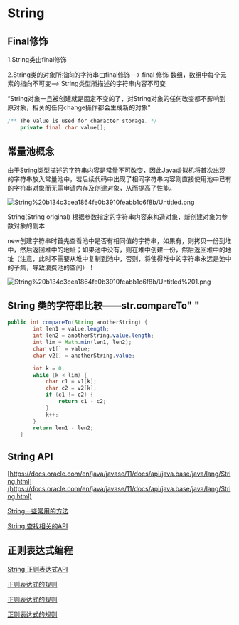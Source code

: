 # String

## Final修饰

1.String类由final修饰

2.String类的对象所指向的字符串由final修饰    —>     final 修饰 数组，数组中每个元素的指向不可变—>  String类型所描述的字符串内容不可变

“String对象一旦被创建就是固定不变的了，对String对象的任何改变都不影响到原对象，相关的任何change操作都会生成新的对象”

```java
/** The value is used for character storage. */
    private final char value[];
```

## 常量池概念

由于String类型描述的字符串内容是常量不可改变，因此Java虚拟机将首次出现的字符串放入常量池中，若后续代码中出现了相同字符串内容则直接使用池中已有的字符串对象而无需申请内存及创建对象，从而提高了性能。

![String%20b134c3cea1864fe0b3910feabb1c6f8b/Untitled.png](String%20b134c3cea1864fe0b3910feabb1c6f8b/Untitled.png)

String(String original)  根据参数指定的字符串内容来构造对象，新创建对象为参数对象的副本

new创建字符串时首先查看池中是否有相同值的字符串，如果有，则拷贝一份到堆中，然后返回堆中的地址；如果池中没有，则在堆中创建一份，然后返回堆中的地址（注意，此时不需要从堆中复制到池中，否则，将使得堆中的字符串永远是池中的子集，导致浪费池的空间）！

![String%20b134c3cea1864fe0b3910feabb1c6f8b/Untitled%201.png](String%20b134c3cea1864fe0b3910feabb1c6f8b/Untitled%201.png)

## String 类的字符串比较——str.compareTo" "

```java
public int compareTo(String anotherString) {
        int len1 = value.length;
        int len2 = anotherString.value.length;
        int lim = Math.min(len1, len2);
        char v1[] = value;
        char v2[] = anotherString.value;

        int k = 0;
        while (k < lim) {
            char c1 = v1[k];
            char c2 = v2[k];
            if (c1 != c2) {
                return c1 - c2;
            }
            k++;
        }
        return len1 - len2;
    }
```

## String API

[https://docs.oracle.com/en/java/javase/11/docs/api/java.base/java/lang/String.html](https://docs.oracle.com/en/java/javase/11/docs/api/java.base/java/lang/String.html)

[String一些常用的方法](String%20b134c3cea1864fe0b3910feabb1c6f8b/String%E4%B8%80%E4%BA%9B%E5%B8%B8%E7%94%A8%E7%9A%84%E6%96%B9%E6%B3%95%204155a7d6be5c44c8b132c00f0dff4f74.csv)

[String 查找相关的API](String%20b134c3cea1864fe0b3910feabb1c6f8b/String%20%E6%9F%A5%E6%89%BE%E7%9B%B8%E5%85%B3%E7%9A%84API%20e88d01cc8b684cf4b3310417ce307230.csv)

## 正则表达式编程

[String 正则表达式API](String%20b134c3cea1864fe0b3910feabb1c6f8b/String%20%E6%AD%A3%E5%88%99%E8%A1%A8%E8%BE%BE%E5%BC%8FAPI%20d792a536579a4445b1b29995b1b9c8c1.csv)

[正则表达式的规则](String%20b134c3cea1864fe0b3910feabb1c6f8b/%E6%AD%A3%E5%88%99%E8%A1%A8%E8%BE%BE%E5%BC%8F%E7%9A%84%E8%A7%84%E5%88%99%201c487ac790af412db4be814b6817d08d.csv)

[正则表达式的规则](String%20b134c3cea1864fe0b3910feabb1c6f8b/%E6%AD%A3%E5%88%99%E8%A1%A8%E8%BE%BE%E5%BC%8F%E7%9A%84%E8%A7%84%E5%88%99%2012ea203d47424b6782c622bcf343d4a6.csv)

[正则表达式的规则](String%20b134c3cea1864fe0b3910feabb1c6f8b/%E6%AD%A3%E5%88%99%E8%A1%A8%E8%BE%BE%E5%BC%8F%E7%9A%84%E8%A7%84%E5%88%99%204de8f745ed2e4bbbad2899a50d87e5a9.csv)